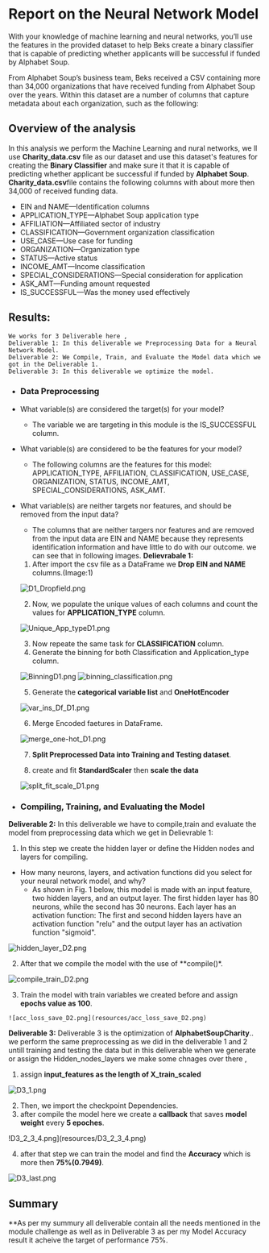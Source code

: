 # Report on the Neural Network Model

  With your knowledge of machine learning and neural networks, you’ll use the features in the provided dataset to help Beks create a binary classifier that is capable of predicting whether applicants will be successful if funded by Alphabet Soup.

From Alphabet Soup’s business team, Beks received a CSV containing more than 34,000 organizations that have received funding from Alphabet Soup over the years. Within this dataset are a number of columns that capture metadata about each organization, such as the following:


## Overview of the analysis
   In this analysis we perform the Machine Learning and nural networks, we ll use **Charity_data.csv** file as our dataset and use this dataset's features for creating the **Binary Classifier** and make sure it that it is capable of predicting whether applicant be successful if funded by **Alphabet Soup**.
   **Charity_data.csv**file contains the following columns with about more then 34,000 of received funding data.
   
   - EIN and NAME—Identification columns
   - APPLICATION_TYPE—Alphabet Soup application type
   - AFFILIATION—Affiliated sector of industry
   - CLASSIFICATION—Government organization classification
   - USE_CASE—Use case for funding
   - ORGANIZATION—Organization type
   - STATUS—Active status
   - INCOME_AMT—Income classification
   - SPECIAL_CONSIDERATIONS—Special consideration for application
   - ASK_AMT—Funding amount requested
   - IS_SUCCESSFUL—Was the money used effectively
   

## Results:

    We works for 3 Deliverable here , 
    Deliverable 1: In this deliverable we Preprocessing Data for a Neural Network Model.
    Deliverable 2: We Compile, Train, and Evaluate the Model data which we got in the Deliverable 1.
    Deliverable 3: In this deliverable we optimize the model.
    
 * ### Data Preprocessing
 * What variable(s) are considered the target(s) for your model?
     * The variable we are targeting in this module is the IS_SUCCESSFUL column.

 * What variable(s) are considered to be the features for your model?
      * The following columns are the features for this model: APPLICATION_TYPE, AFFILIATION, CLASSIFICATION, USE_CASE, ORGANIZATION, STATUS, INCOME_AMT,         SPECIAL_CONSIDERATIONS, ASK_AMT.

 * What variable(s) are neither targets nor features, and should be removed from the input data?
      * The columns that are neither targers nor features and are removed from the input data are EIN and NAME because they represents identification information and have little to do with our outcome.
      we can see that in following images.
    **Delievrabale 1:** 
    1) After import the csv file as a DataFrame we **Drop EIN and NAME** columns.(Image:1)
    
    ![D1_Dropfield.png](resources/D1_Dropfield.png)
    
    2) Now, we populate the unique values of each columns and count the values for **APPLICATION_TYPE** column.
    
    ![Unique_App_typeD1.png](resources/Unique_App_typeD1.png)
    
    3) Now repeate the same task for **CLASSIFICATION** column.
    4) Generate the binning for both Classification and Application_type column.
    
    ![BinningD1.png](resources/BinningD1.png)
    ![binning_classification.png](resources/binning_classification.png)
    
    5) Generate the **categorical variable list** and **OneHotEncoder**
    
    ![var_ins_Df_D1.png](resources/var_ins_Df_D1.png)
    
    6) Merge Encoded faetures in DataFrame.
    
    ![merge_one-hot_D1.png](resources/merge_one-hot_d1.png)
    
    7) **Split Preprocessed Data into Training and Testing dataset**.
    
    8) create and fit **StandardScaler** then **scale the data**
    
    ![split_fit_scale_D1.png](resources/split_fit_scale_D1.png)
    
 * ### Compiling, Training, and Evaluating the Model
  **Deliverable 2:**
   In this deliverable we have to compile,train and evaluate the model from preprocessing data which we get in Delievrable 1:
   1) In this step we create the hidden layer or define the Hidden nodes and layers for compiling.
   
   * How many neurons, layers, and activation functions did you select for your neural network model, and why?
        * As shown in Fig. 1 below, this model is made with an input feature, two hidden layers, and an output layer. The first hidden layer has 80 neurons, while the second has 30 neurons. Each layer has an activation function: The first and second hidden layers have an activation function "relu" and the output layer has an activation function "sigmoid".
   
   ![hidden_layer_D2.png](resources/hidden_layer_D2.png)
   
   2) After that we compile the model with the use of **compile()*.
   
   ![compile_train_D2.png](resources/compile_train_D2.png)
   
   3) Train the model with train variables we created before and assign **epochs value as 100**.
   
    ![acc_loss_save_D2.png](resources/acc_loss_save_D2.png)
   

**Deliverable 3:**
Deliverable 3 is the optimization of **AlphabetSoupCharity**..
we perform the same preprocessing as we did in the deliverable 1 and 2 untill training and testing the data but in this deliverable when we generate or assign the Hidden_nodes_layers we make some chnages over there ,

  1) assign **input_features as the length of X_train_scaled**
  
  ![D3_1.png](resources/D3_1.png)
  
  2) Then, we import the checkpoint Dependencies.
  3) after compile the model here we create a **callback** that saves **model weight** every **5 epoches**.
  
  !D3_2_3_4.png](resources/D3_2_3_4.png)
  
  4) after that step we can train the model and find the **Accuracy** which is more then **75%(0.7949)**.
  
  ![D3_last.png](resources/D3_last.png)

   
## Summary
**As per my summury all deliverable contain all the needs mentioned in the module challenge as well as in Deliverable 3 as per my Model Accuracy result it acheive the target of performance 75%.


